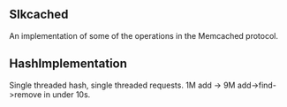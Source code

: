 Slkcached
---------

An implementation of some of the operations in the Memcached protocol.

HashImplementation
------------------
Single threaded hash, single threaded requests.
1M add -> 9M add->find->remove in under 10s.